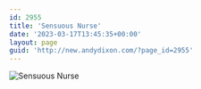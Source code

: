 ```yaml
---
id: 2955
title: 'Sensuous Nurse'
date: '2023-03-17T13:45:35+00:00'
layout: page
guid: 'http://new.andydixon.com/?page_id=2955'
---
```


![Sensuous Nurse](https://i0.wp.com/assets.g8x2.ldn.idrivee2-23.com/posters/Sensuous%20Nurse%2001.jpg?w=1200&ssl=1 "Sensuous Nurse")